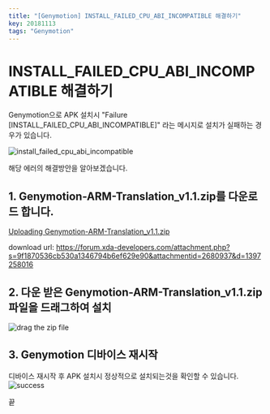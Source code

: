 ```yaml
---
title: "[Genymotion] INSTALL_FAILED_CPU_ABI_INCOMPATIBLE 해결하기"
key: 20181113
tags: "Genymotion"
---
```



# INSTALL_FAILED_CPU_ABI_INCOMPATIBLE 해결하기

Genymotion으로 APK 설치시 "Failure [INSTALL_FAILED_CPU_ABI_INCOMPATIBLE]" 라는 메시지로 설치가 실패하는 경우가 있습니다.

![install_failed_cpu_abi_incompatible](https://user-images.githubusercontent.com/38030807/48397685-dc612c80-e761-11e8-87f3-f2358cea942e.PNG)

해당 에러의 해결방안을 알아보겠습니다.

## 1. Genymotion-ARM-Translation_v1.1.zip를 다운로드 합니다.

[Uploading Genymotion-ARM-Translation_v1.1.zip]()

download url: https://forum.xda-developers.com/attachment.php?s=9f1870536cb530a1346794b6ef629e90&attachmentid=2680937&d=1397258016


## 2. 다운 받은 Genymotion-ARM-Translation_v1.1.zip 파일을 드래그하여 설치

![drag the zip file](https://user-images.githubusercontent.com/38030807/48397997-e899b980-e762-11e8-8ccc-1ea2d54a87e2.PNG)

## 3. Genymotion 디바이스 재시작
디바이스 재시작 후 APK 설치시 정상적으로 설치되는것을 확인할 수 있습니다.
![success](https://user-images.githubusercontent.com/38030807/48398297-ba68a980-e763-11e8-9dbe-d9a73b3e59df.PNG)


끝
